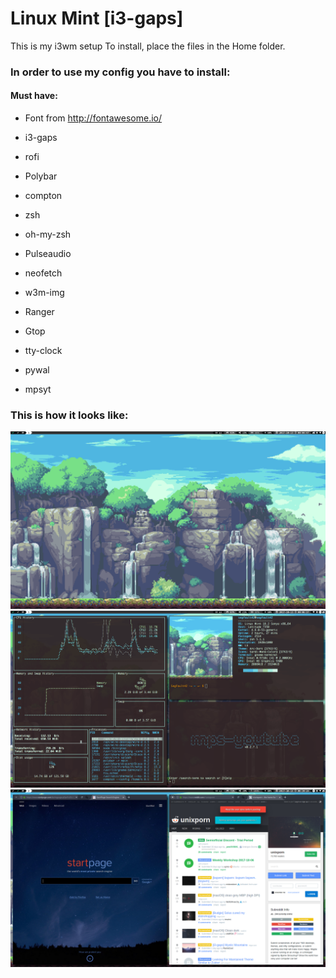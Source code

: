 # Linux Mint [i3-gaps]
This is my i3wm setup
To install, place the files in the Home folder.

### In order to use my config you have to install:

#### Must have:
- Font from http://fontawesome.io/

- i3-gaps

- rofi

- Polybar

- compton

- zsh

- oh-my-zsh

- Pulseaudio

- neofetch

- w3m-img

- Ranger

- Gtop

- tty-clock

- pywal

- mpsyt

### This is how it looks like:

![clean](https://github.com/SegFault42/dotfiles/raw/master/Screenshots/clean.png)
![neofetch](https://github.com/SegFault42/dotfiles/raw/master/Screenshots/gtop_neofetch_mpsyt.png)
![firefox](https://github.com/SegFault42/dotfiles/raw/master/Screenshots/firefox.png)
